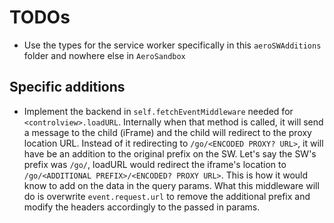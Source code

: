 # TODOs

- Use the types for the service worker specifically in this `aeroSWAdditions` folder and nowhere else in `AeroSandbox`

## Specific additions

- Implement the backend in `self.fetchEventMiddleware` needed for `<controlview>.loadURL`. Internally when that method is called, it will send a message to the child (iFrame) and the child will redirect to the proxy location URL. Instead of it redirecting to `/go/<ENCODED PROXY? URL>`, it will have be an addition to the original prefix on the SW. Let's say the SW's prefix was `/go/`, loadURL would redirect the iframe's location to `/go/<ADDITIONAL PREFIX>/<ENCODED? PROXY URL>`. This is how it would know to add on the data in the query params. What this middleware will do is overwrite `event.request.url` to remove the additional prefix and modify the headers accordingly to the passed in params.